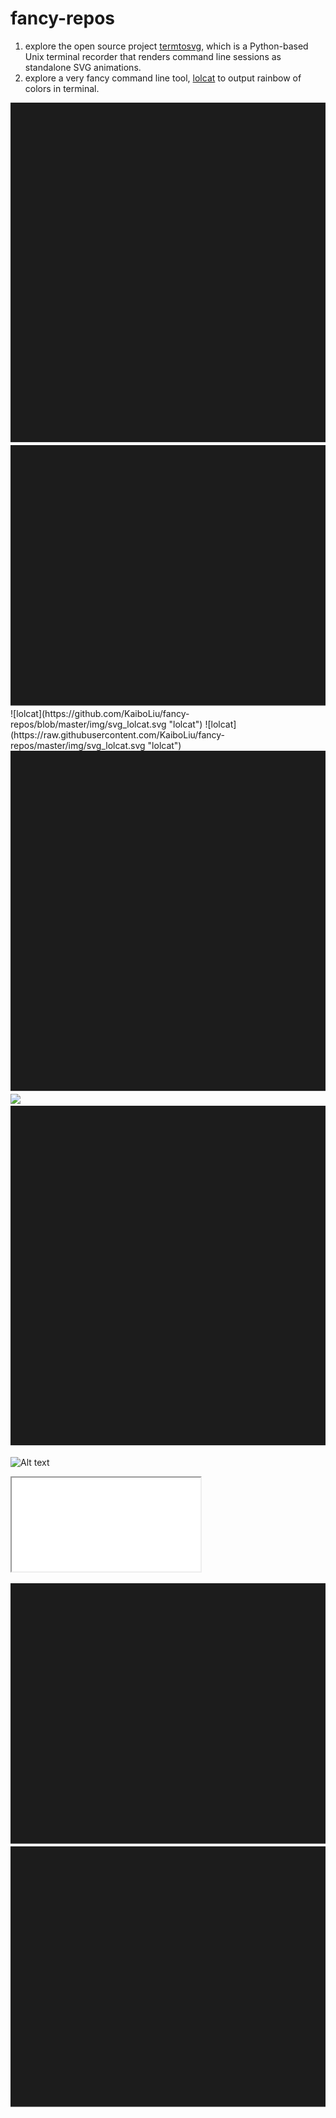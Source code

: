 # fancy-repos


1. explore the open source project [termtosvg](https://github.com/nbedos/termtosvg), which is a Python-based Unix terminal recorder that renders command line sessions as standalone SVG animations.  
1. explore a very fancy command line tool, [lolcat](https://github.com/busyloop/lolcat) to output rainbow of colors in terminal.  
<!--
![lolcat](./img/svg_lolcat.svg "lolcat")
![cheat.sh](./img/svg_cheat.sh.svg "cheat.sh")
<img src="./img/svg_cheat.sh.svg" width="50%">
-->
<img src="./img/svg_lolcat.svg">
<img src="./img/svg_cheat.sh.svg">
![lolcat](https://github.com/KaiboLiu/fancy-repos/blob/master/img/svg_lolcat.svg "lolcat")
![lolcat](https://raw.githubusercontent.com/KaiboLiu/fancy-repos/master/img/svg_lolcat.svg "lolcat")
<img src="https://github.com/KaiboLiu/fancy-repos/blob/master/img/svg_lolcat.svg?sanitize=true">
<img src="https://github.com/KaiboLiu/fancy-repos/blob/master/img/svg_lolcat.svgg">
<img src="https://raw.githubusercontent.com/KaiboLiu/fancy-repos/master/img/svg_lolcat.svg?sanitize=true">


![Alt text](https://raw.github.com/potherca-blog/StackOverflow/master/question.13808020.include-an-svg-hosted-on-github-in-markdown/controllers_brief.svg?sanitize=true)


<iframe width="60%" src="./img/svg_lolcat.svg"</iframe>  
<iframe width="60%" src="https://github.com/KaiboLiu/fancy-repos/blob/master/img/svg_lolcat.svg"</iframe>



![Alt text](https://github.com/KaiboLiu/kaiboliu.github.io/blob/master/images/svg_cheat.sh.svg)
![Alt text](https://raw.githubusercontent.com/KaiboLiu/kaiboliu.github.io/master/images/svg_cheat.sh.svg)